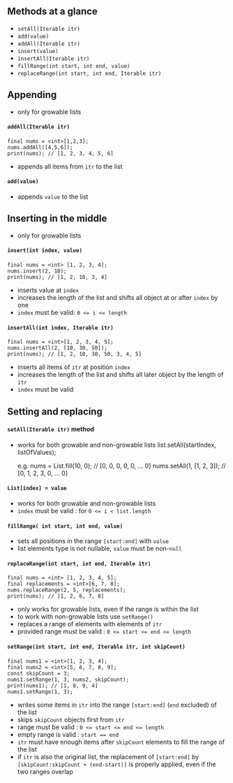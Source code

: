## Methods at a glance
- `setAll(Iterable itr)`
- `add(value)`
- `addAll(Iterable itr)`
- `insert(value)`
- `insertAll(Iterable itr)`
- `fillRange(int start, int end, value)`
- `replaceRange(int start, int end, Iterable itr)`

## Appending
- only for growable lists

#### `addAll(Iterable itr)`

    final nums = <int>[1,2,3];
    nums.addAll([4,5,6]);
    print(nums); // [1, 2, 3, 4, 5, 6]

- appends all items from `itr` to the list

#### `add(value)`
- appends `value` to the list


## Inserting in the middle
- only for growable lists

#### `insert(int index, value)`

    final nums = <int> [1, 2, 3, 4];
    nums.insert(2, 10);
    print(nums); // [1, 2, 10, 3, 4] 
    
- inserts value at `index`
- increases the length of the list and shifts all object at or after `index` by one
- `index` must be valid: `0 <= i <= length`

#### `insertAll(int index, Iterable itr)`

    final nums = <int>[1, 2, 3, 4, 5];
    nums.insertAll(2, [10, 30, 50]);
    print(nums); // [1, 2, 10, 30, 50, 3, 4, 5]
    
- inserts all items of `itr` at position `index`
- increases the length of the list and shifts all later object by the length of `itr`
- `index` must be valid

## Setting and replacing

#### `setAll(Iterable itr)` method 
- works for both growable and non-growable lists
    list.setAll(startIndex, listOfValues);

    e.g.
    nums = List.fill(10, 0);    // [0, 0, 0, 0, 0, ... 0]
    nums.setAll(1, [1, 2, 3]);  // [0, 1, 2, 3, 0, ... 0]

#### `List[index] = value` 
- works for both growable and non-growable lists
- `index` must be valid : for `0 <= i < list.length`

#### `fillRange( int start, int end, value)`
- sets all positions in the range `[start:end]` with `value`
- list elements type is not nullable, `value` must be non-`null`

#### `replaceRange(int start, int end, Iterable itr)`

    final nums = <int> [1, 2, 3, 4, 5];
    final replacements = <int>[6, 7, 8];
    nums.replaceRange(2, 5, replacements);
    print(nums); // [1, 2, 6, 7, 8]
    
- only works for  growable lists, even if the range is within the list 
- to work with non-growable lists use `setRange()`
- replaces a range of elements with elements of `itr`
- provided range must be valid : `0 <= start <= end <= length`

#### `setRange(int start, int end, Iterable itr, int skipCount)`

    final nums1 = <int>[1, 2, 3, 4];
    final nums2 = <int>[5, 6, 7, 8, 9];
    const skipCount = 3;
    nums1.setRange(1, 3, nums2, skipCount);
    print(nums1); // [1, 8, 9, 4]
    nums1.setRange(1, 3);
- writes some items in `itr` into the range `[start:end]` (`end` excluded) of the list
- skips `skipCount` objects first from `itr`
- range must be valid : `0 <= start <= end <= length`
- empty range is valid : `start == end`
- `itr` must have enough items after `skipCount` elements to fill the range of the list
- if `itr` is also the original list, the replacement of `[start:end]` by `[skipCount:skipCount + (end-start)]` is properly applied, even if the two ranges overlap
